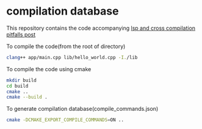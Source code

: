 
# compilation database
This repository contains the code accompanying [lsp and cross compilation pitfalls post](https://kobimedrish.com/posts/lsp_and_cross_compilation_pitfalls/)

To compile the code(from the root of directory)

```bash
clang++ app/main.cpp lib/hello_world.cpp -I./lib
```

To compile the code using cmake

``` bash
mkdir build
cd build
cmake ..
cmake --build .
```

To generate compilation database(compile_commands.json)

```bash
cmake -DCMAKE_EXPORT_COMPILE_COMMANDS=ON ..
```



